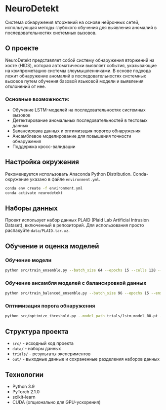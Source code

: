 # NeuroDetekt

Система обнаружения вторжений на основе нейронных сетей, использующая методы глубокого обучения для выявления аномалий в последовательностях системных вызовов.

## О проекте

NeuroDetekt представляет собой систему обнаружения вторжений на хосте (HIDS), которая автоматически выявляет события, указывающие на компрометацию системы злоумышленниками. В основе подхода лежит обнаружение аномалий в последовательностях системных вызовов путем обучения базовой языковой модели и выявления отклонений от нее.

### Основные возможности:
- Обучение LSTM-моделей на последовательностях системных вызовов
- Детектирование аномальных последовательностей в тестовых данных
- Балансировка данных и оптимизация порогов обнаружения
- Ансамблевое моделирование для повышения точности обнаружения
- Поддержка кросс-валидации

## Настройка окружения

Рекомендуется использовать Anaconda Python Distribution. Conda-окружение указано в файле `environment.yml`.

```bash
conda env create -f environment.yml
conda activate neurodetekt
```

## Наборы данных

Проект использует набор данных PLAID (Plaid Lab Artificial Intrusion Dataset), включенный в репозиторий. Для использования просто распакуйте `data/PLAID.tar.xz`.

## Обучение и оценка моделей

### Обучение модели
```bash
python src/train_ensemble.py --batch_size 64 --epochs 15 --cells 128 --dropout 0.2
```

### Обучение ансамбля моделей с балансировкой данных
```bash
python src/train_balanced_ensemble.py --batch_size 96 --epochs 15 --ensemble_size 3 --balance_factor 1.5
```

### Оптимизация порога обнаружения
```bash
python src/optimize_threshold.py --model_path trials/lstm_model_00.pt --balance_factor 1.5
```

## Структура проекта

- `src/` - исходный код проекта
- `data/` - наборы данных
- `trials/` - результаты экспериментов
- `out/` - выходные данные и сохраненные разделения наборов данных

## Технологии

- Python 3.9
- PyTorch 2.1.0
- scikit-learn
- CUDA (опционально для GPU-ускорения)

